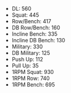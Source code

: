 * DL: 560
*  Squat: 445
*  Row/Bench: 417
*  DB Row/Bench: 160
*  Incline Bench: 335
*  Incline DB Bench: 130
*  Military: 330
*  DB Military: 125
*  Push Up: 112
*  Pull Up: 35
*  1RPM Squat: 930
*  1RPM Row: 740
*  1RPM Bench: 695
